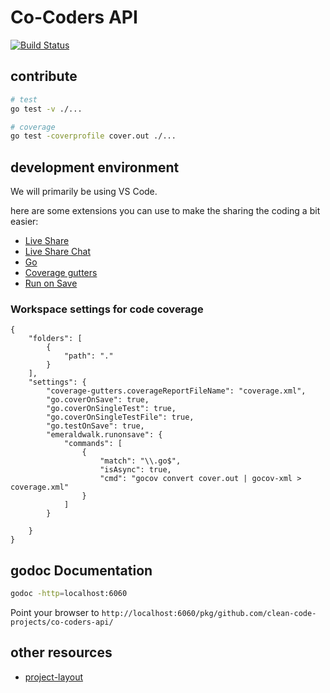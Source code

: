 # Co-Coders API

[![Build Status](https://travis-ci.org/clean-code-projects/co-coders-api.svg?branch=master)](https://travis-ci.org/clean-code-projects/co-coders-api)

## contribute

```sh
# test
go test -v ./...

# coverage
go test -coverprofile cover.out ./...
```

## development environment

We will primarily be using VS Code.


here are some extensions you can use to make the sharing the coding a bit easier:

- [Live Share](https://marketplace.visualstudio.com/items?itemName=MS-vsliveshare.vsliveshare)
- [Live Share Chat](https://marketplace.visualstudio.com/items?itemName=karigari.chat)
- [Go](https://marketplace.visualstudio.com/items?itemName=ms-vscode.Go)
- [Coverage gutters](https://github.com/ryanluker/vscode-coverage-gutters)
- [Run on Save](https://github.com/emeraldwalk/vscode-runonsave.git)

### Workspace settings for code coverage

```(json)
{
	"folders": [
		{
			"path": "."
		}
	],
	"settings": {
		"coverage-gutters.coverageReportFileName": "coverage.xml",
		"go.coverOnSave": true,
		"go.coverOnSingleTest": true,
		"go.coverOnSingleTestFile": true,
		"go.testOnSave": true,
		"emeraldwalk.runonsave": {
			"commands": [
				{
					"match": "\\.go$",
					"isAsync": true,
					"cmd": "gocov convert cover.out | gocov-xml > coverage.xml"
				}
			]
		}
	
	}
}
```

## godoc Documentation
```sh
godoc -http=localhost:6060   
```
Point your browser  to `http://localhost:6060/pkg/github.com/clean-code-projects/co-coders-api/`


## other resources

- [project-layout](https://github.com/golang-standards/project-layout)
